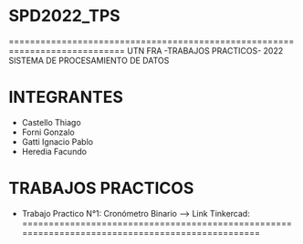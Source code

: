 # SPD2022_TPS
============================================================================
 UTN FRA                              -TRABAJOS PRACTICOS-                                  2022
                                SISTEMA DE PROCESAMIENTO DE DATOS
                                        

INTEGRANTES
===========
- Castello Thiago
- Forni Gonzalo
- Gatti Ignacio Pablo
- Heredia Facundo

TRABAJOS PRACTICOS
==================
- Trabajo Practico N°1: Cronómetro Binario
--> Link Tinkercad: 
================================================================================================

